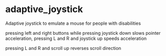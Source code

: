 # adaptive_joystick
Adaptive joystick to emulate a mouse for people with disabilities

pressing left and right buttons while pressing joystick down slows pointer acceleration, pressing L and R and joystick up speeds acceleration

pressing L and R and scroll up reverses scroll direction
